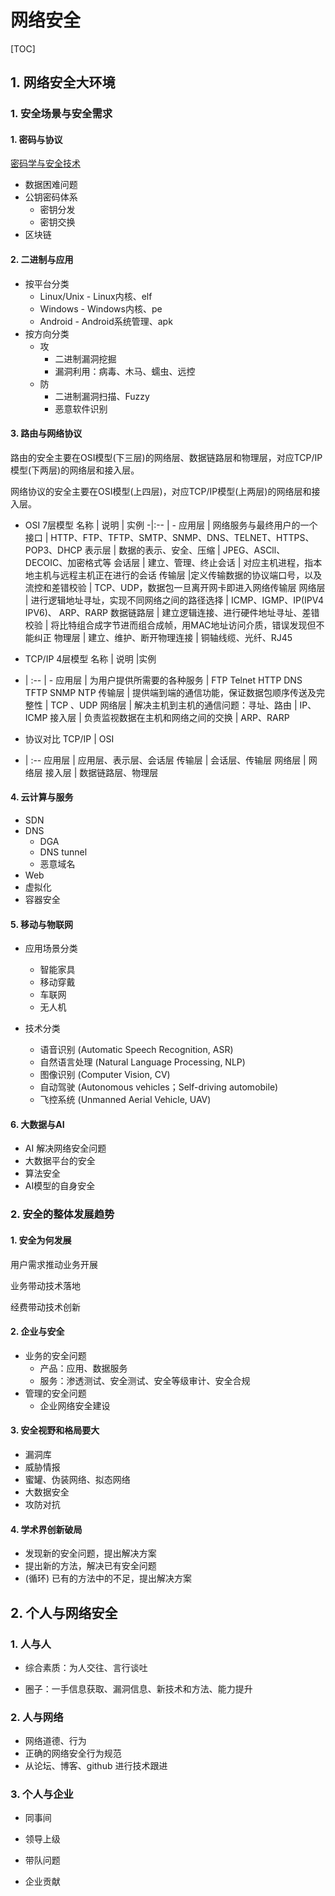 # 网络安全

[TOC]

## 1. 网络安全大环境

### 1. 安全场景与安全需求

#### 1. 密码与协议

[密码学与安全技术](https://blog.csdn.net/zyhlwzy/article/details/78667632)

- 数据困难问题
- 公钥密码体系
  - 密钥分发
  - 密钥交换
- 区块链

#### 2. 二进制与应用
* 按平台分类
  * Linux/Unix - Linux内核、elf
  * Windows - Windows内核、pe
  * Android - Android系统管理、apk
* 按方向分类
  * 攻
    * 二进制漏洞挖掘
    * 漏洞利用：病毒、木马、蠕虫、远控
  * 防
    * 二进制漏洞扫描、Fuzzy
    * 恶意软件识别

#### 3. 路由与网络协议

路由的安全主要在OSI模型(下三层)的网络层、数据链路层和物理层，对应TCP/IP模型(下两层)的网络层和接入层。

网络协议的安全主要在OSI模型(上四层)，对应TCP/IP模型(上两层)的网络层和接入层。

* OSI 7层模型
名称 | 说明 | 实例
-|:-- | -
应用层 | 网络服务与最终用户的一个接口 | HTTP、FTP、TFTP、SMTP、SNMP、DNS、TELNET、HTTPS、POP3、DHCP
表示层 | 数据的表示、安全、压缩 | JPEG、ASCll、DECOIC、加密格式等
会话层 | 建立、管理、终止会话 | 对应主机进程，指本地主机与远程主机正在进行的会话
传输层 |定义传输数据的协议端口号，以及流控和差错校验 | TCP、UDP，数据包一旦离开网卡即进入网络传输层
网络层 | 进行逻辑地址寻址，实现不同网络之间的路径选择 | ICMP、IGMP、IP(IPV4 IPV6)、 ARP、RARP
数据链路层 | 建立逻辑连接、进行硬件地址寻址、差错校验 | 将比特组合成字节进而组合成帧，用MAC地址访问介质，错误发现但不能纠正
物理层 | 建立、维护、断开物理连接 | 铜轴线缆、光纤、RJ45

* TCP/IP 4层模型
名称 | 说明 |实例
- | :-- | -
应用层 | 为用户提供所需要的各种服务 | FTP Telnet HTTP DNS TFTP SNMP NTP
传输层 | 提供端到端的通信功能，保证数据包顺序传送及完整性 | TCP 、UDP
网络层 | 解决主机到主机的通信问题：寻址、路由 | IP、ICMP
接入层 | 负责监视数据在主机和网络之间的交换 | ARP、RARP

* 协议对比
TCP/IP | OSI
- | :-- 
应用层 | 应用层、表示层、会话层
传输层 | 会话层、传输层
网络层 | 网络层
接入层 | 数据链路层、物理层


#### 4. 云计算与服务
  * SDN
  * DNS
    * DGA
    * DNS tunnel
    * 恶意域名
  * Web
  * 虚拟化
  * 容器安全

#### 5.  移动与物联网

* 应用场景分类
  * 智能家具
  * 移动穿戴
  * 车联网
  * 无人机

* 技术分类
  * 语音识别 (Automatic Speech Recognition, ASR)
  * 自然语言处理 (Natural Language Processing, NLP)
  * 图像识别 (Computer Vision, CV)
  * 自动驾驶 (Autonomous vehicles；Self-driving automobile)
  * 飞控系统 (Unmanned Aerial Vehicle, UAV)

#### 6. 大数据与AI

* AI 解决网络安全问题
* 大数据平台的安全
* 算法安全
* AI模型的自身安全

### 2. 安全的整体发展趋势

#### 1. 安全为何发展

用户需求推动业务开展

业务带动技术落地

经费带动技术创新

#### 2. 企业与安全

* 业务的安全问题
  * 产品：应用、数据服务
  * 服务：渗透测试、安全测试、安全等级审计、安全合规
* 管理的安全问题
  * 企业网络安全建设

#### 3. 安全视野和格局要大

* 漏洞库
* 威胁情报
* 蜜罐、伪装网络、拟态网络
* 大数据安全
* 攻防对抗

#### 4. 学术界创新破局

* 发现新的安全问题，提出解决方案
* 提出新的方法，解决已有安全问题
* (循环) 已有的方法中的不足，提出解决方案



## 2. 个人与网络安全

### 1. 人与人

* 综合素质：为人交往、言行谈吐

* 圈子：一手信息获取、漏洞信息、新技术和方法、能力提升

### 2. 人与网络

* 网络道德、行为
* 正确的网络安全行为规范
* 从论坛、博客、github 进行技术跟进

### 3. 个人与企业

* 同事间
* 领导上级
* 带队问题

* 企业贡献






